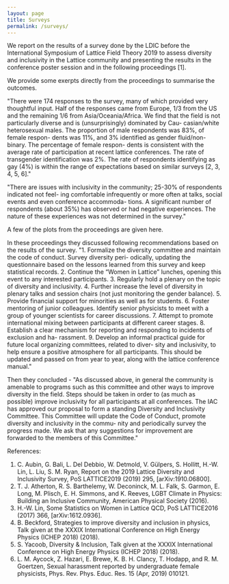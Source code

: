 ```yaml
---
layout: page
title: Surveys
permalink: /surveys/
---
```


We report on the results of a survey done by the LDIC before the International Symposium of Lattice Field Theory 2019 to assess diversity and inclusivity in the Lattice community and presenting the results in the conference poster session and in the following proceedings [1].

We provide some exerpts directly from the proceedings to summarise the outcomes.

"There were 174 responses to the survey, many of which provided very thoughtful input. Half of the responses came from Europe, 1/3 from the US and the remaining 1/6 from Asia/Oceania/Africa. We find that the field is not particularly diverse and is (unsurprisingly) dominated by Cau- casian/white heterosexual males. The proportion of male respondents was 83%, of female respon- dents was 11%, and 3% identified as gender fluid/non-binary. The percentage of female respon- dents is consistent with the average rate of participation at recent lattice conferences. The rate of transgender identification was 2%. The rate of respondents identifying as gay (4%) is within the
range of expectations based on similar surveys [2, 3, 4, 5, 6]."

"There are issues with inclusivity in the community; 25-30% of respondents indicated not feel-
ing comfortable infrequently or more often at talks, social events and even conference accommoda- tions. A significant number of respondents (about 35%) has observed or had negative experiences. The nature of these experiences was not determined in the survey."

A few of the plots from the proceedings are given here.


In these proceedings they discussed following recommendations based on the results of the survey.
"1. Formalize the diversity committee and maintain the code of conduct. Survey diversity peri- odically, updating the questionnaire based on the lessons learned from this survey and keep statistical records.
2. Continue the “Women in Lattice” lunches, opening this event to any interested participants.
3. Regularly hold a plenary on the topic of diversity and inclusivity.
4. Further increase the level of diversity in plenary talks and session chairs (not just monitoring the gender balance).
5. Provide financial support for minorities as well as for students.
6. Foster mentoring of junior colleagues. Identify senior physicists to meet with a group of younger scientists for career discussions.
7. Attempt to promote international mixing between participants at different career stages.
8. Establish a clear mechanism for reporting and responding to incidents of exclusion and ha- rassment.
9. Develop an informal practical guide for future local organizing committees, related to diver- sity and inclusivity, to help ensure a positive atmosphere for all participants. This should be updated and passed on from year to year, along with the lattice conference manual."

Then they concluded - "As discussed above, in general the community is amenable to programs such as this committee and other ways to improve diversity in the field. Steps should be taken in order to (as much as possible) improve inclusivity for all participants at all conferences.
The IAC has approved our proposal to form a standing Diversity and Inclusivity Committee. This Committee will update the Code of Conduct, promote diversity and inclusivity in the commu- nity and periodically survey the progress made. We ask that any suggestions for improvement are forwarded to the members of this Committee."

References:
1.  C. Aubin, G. Bali, L. Del Debbio, W. Detmold, V. Gülpers, S. Hollitt, H.-W. Lin, L. Liu, S. M. Ryan, Report on the 2019 Lattice Diversity and Inclusivity Survey, PoS LATTICE2019 (2019) 295, [arXiv:1910.06800].
2. T. J. Atherton, R. S. Barthelemy, W. Deconinck, M. L. Falk, S. Garmon, E. Long, M. Plisch, E. H. Simmons, and K. Reeves, LGBT Climate in Physics: Building an Inclusive Community, American Physical Society (2016).
3. H.-W. Lin, Some Statistics on Women in Lattice QCD, PoS LATTICE2016 (2017) 366, [arXiv:1612.0936].
4. B. Beckford, Strategies to improve diversity and inclusion in physics, Talk given at the XXXIX International Conference on High Energy Physics (ICHEP 2018) (2018).
5. S. Yacoob, Diversity & Inclusion, Talk given at the XXXIX International Conference on High Energy Physics (ICHEP 2018) (2018).
6. L. M. Aycock, Z. Hazari, E. Brewe, K. B. H. Clancy, T. Hodapp, and R. M. Goertzen, Sexual harassment reported by undergraduate female physicists, Phys. Rev. Phys. Educ. Res. 15 (Apr, 2019) 010121.
